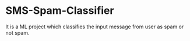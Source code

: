 # SMS-Spam-Classifier
It is a ML project which classifies the input message from user as spam or not spam.

